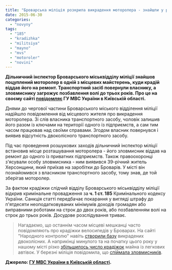 ```yaml
---
title: "Броварська міліція розкрила викрадення моторолера - знайшли у ремонтній майстерні"
date: 2015-06-30
categories: 
  - "novyny"
tags: 
  - "185"
  - "kradizhka"
  - "militsiya"
  - "mayno"
  - "mvs"
  - "motoroler"
  - "novini"
---
```


**Дільничний інспектор Броварського міськвідділу міліції знайшов поцуплений моторолер в одній з місцевих майстерень, куди крадій віддав його на ремонт. Транспортний засіб повернули власнику, а зловмиснику загрожує позбавлення волі до трьох років. Про це на своєму сайті [повідомляє](http://www.mvs.gov.ua/mvs/control/kyivska/uk/publish/article/164134;jsessionid=C7898FDE9989B9F32012617A1018EE3D) ГУ МВС України в Київській області.**

Днями до чергової частини Броварського міського відділення міліції надійшло повідомлення від місцевого жителя про викрадення моторолера. Зі слів власника транспортного засобу, чоловік залишив його разом із ключами на території одного із підприємств, а сам тим часом працював над своїми справами. Згодом власник повернувся і виявив відсутність двоколісного транспортного засобу.

Під час проведення розшукових заходів дільничний інспектор міліції встановив місце розташування моторолера - його зловмисник віддав на ремонт до одного із приватних підприємств. Також правоохоронці з'ясували особу зловмисника - ним виявився 39-річний житель Херсонщини, який приїхав на заробітки до Броварів. У місті він познайомився з власником транспортного засобу, тому знав, де той зберігав моторолер.

За фактом крадіжки слідчий відділу Броварського міськвідділу міліції відкрив кримінальне провадження за **ч. 1 ст. 185** Кримінального кодексу України. Санкція статті передбачає покарання у вигляді штрафу до п'ятдесяти неоподатковуваних мінімумів доходів громадян або виправними роботами на строк до двох років, або позбавленням волі на строк до трьох років. Досудове розслідування триває.

> Нагадаємо, що останнім часом місцеві мешканці часто повідомляють про крадіжки велосипедів у Броварах. На сайті "Народного контролю" навіть [створили базу](https://mpz.brovary.org/aktyvisty-narodnogo-kontrolyu-stvoryuyut-bazu-vykradenyh-u-brovarah-velosypediv/) викрадених двоколісних. А наприкінці минулого та на початку цього року у нашому місті різко [збільшилось число крадіжок](https://mpz.brovary.org/u-brovarah-strimko-zrostaye-kilkist-pograbuvan-avtomobiliv-yak-vberegti-svoye-poradi-militsiyi-ta-strahovoyi/) майна із легкових автівок. У березні міліція повідомила, що [спіймала зловмисників](https://mpz.brovary.org/militsiya-spiymala-molodikiv-yaki-krali-z-avtivok-u-brovarah/).

**Джерело: [ГУ МВС України в Київській області](http://www.mvs.gov.ua/mvs/control/kyivska/uk/publish/article/164134;jsessionid=7D16F528C81D65F9AAAF328B56DD097A).**
